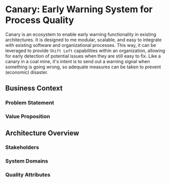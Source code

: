 # Canary: Early Warning System for Process Quality

Canary is an ecosystem to enable early warning functionality in existing architectures. It is designed to me modular, scalable, and easy to integrate with existing software and organizational processes. This way, it can be leveraged to provide `Shift Left` capabilities within an organization, allowing for early detection of potential issues when they are still easy to fix. Like a canary in a coal mine, it's intent is to send out a warning signal when something is going wrong, so adequate measures can be taken to prevent (economic) disaster.

## Business Context

### Problem Statement

### Value Proposition

## Architecture Overview

### Stakeholders

### System Domains

### Quality Attributes






